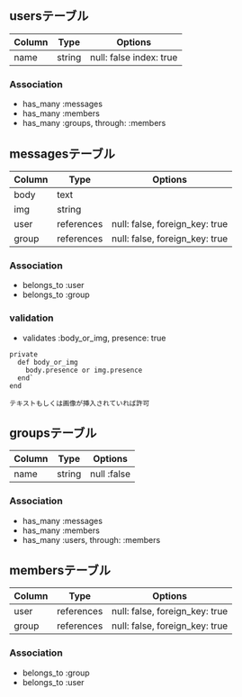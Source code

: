 ## usersテーブル

|Column|Type|Options|
|------|----|-------|
|name|string|null: false index: true|

### Association
- has_many :messages
- has_many :members
- has_many :groups, through: :members

## messagesテーブル

|Column|Type|Options|
|------|----|-------|
|body|text||
|img|string||
|user|references|null: false, foreign_key: true|
|group|references|null: false, foreign_key: true|

### Association
- belongs_to :user
- belongs_to :group

### validation
- validates :body_or_img, presence: true

```
private
  def body_or_img
    body.presence or img.presence
  end`
end
```

`テキストもしくは画像が挿入されていれば許可`

## groupsテーブル
|Column|Type|Options|
|------|----|-------|
|name|string|null :false|

### Association
- has_many :messages
- has_many :members
- has_many :users, through: :members

## membersテーブル

|Column|Type|Options|
|------|----|-------|
|user|references|null: false, foreign_key: true|
|group|references|null: false, foreign_key: true|

### Association
- belongs_to :group
- belongs_to :user